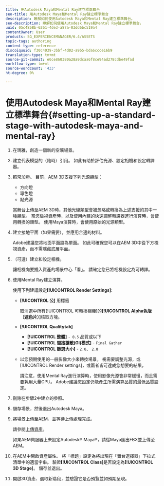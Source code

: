 ```yaml
---
title: 用Autodesk Maya和Mental Ray建立標準舞台
seo-title: 用Autodesk Maya和Mental Ray建立標準舞台
description: 瞭解如何使用Autodesk Maya和Mental Ray建立標準舞台。
seo-description: 瞭解如何使用Autodesk Maya和Mental Ray建立標準舞台。
uuid: 05c4858b-6261-4de3-a87a-03dd6bc519a4
contentOwner: User
products: SG_EXPERIENCEMANAGER/6.4/ASSETS
topic-tags: authoring
content-type: reference
discoiquuid: f30c4039-3bbf-4d02-a9b5-bda6ccce16b9
translation-type: tm+mt
source-git-commit: e0ce860380a28a9dcaa6f8ce94ad278cdbe49fad
workflow-type: tm+mt
source-wordcount: '433'
ht-degree: 0%

---
```



# 使用Autodesk Maya和Mental Ray建立標準舞台{#setting-up-a-standard-stage-with-autodesk-maya-and-mental-ray}

1. 在瑪雅，創造一個新的空曠場景。
1. 建立代表模型的（臨時）引用。 如此有助於評估光源、設定相機和設定轉譯器。

1. 照常加燈。 目前，AEM 3D支援下列光源類型：

   * 方向燈
   * 專色燈
   * 點光源

   當舞台上傳至AEM 3D時，其他光線類型會被忽略或轉換為上述支援的其中一種類型。 當您檢視資產時，以及使用內建的快速調整轉譯器進行演算時，會使用轉換的類型。 使用Maya演算時，會使用原始的光源類型。

1. 建立接地平面（如果需要），並應用合適的材料。

   Adobe建議您將地面平面設為單面。 如此可確保您可以在AEM 3D中從下方檢視資產，而不需隱藏底層平面。

1. （可選）建立和設定相機。

   讓相機向要插入資產的場景中心「看」。 請確定您已將相機設定為可轉譯。

1. 使用Mental Ray建立演算。

   使用下列建議設定&#x200B;**[!UICONTROL Render Settings]**:

   * **[!UICONTROL 公]** 用標籤

      取消選中所有[!UICONTROL 可轉換相機]的&#x200B;**[!UICONTROL Alpha色版（遮色片）]**&#x200B;核取方塊。

   * **[!UICONTROL Qualitytab]** 

      * **[!UICONTROL 整體]** `- 0.5` 品質或以下
      * **[!UICONTROL 間接擴散(GI)模式]** -  `Final Gather`
      * **[!UICONTROL 篩選大小]** -  `2.0`、  `2.0`
   * 以您預期使用的一般影像大小來轉換場景。 視需要調整光源，或[!UICONTROL Render settings]，或兩者皆可達成您想要的結果。

      請注意，使用Mental Ray進行演算時，使用影像光源會非常緩慢，而且需要耗用大量CPU。 Adobe建議您設定仍能產生所需演算品質的最低品質設定。


1. 刪除在步驟2中建立的參照。
1. 儲存場景，然後退出Autodesk Maya。
1. 將場景上傳至AEM，並等待上傳處理完成。

   請參閱[上傳資產](/help/assets/managing-assets-touch-ui.md#uploading-assets)。

   如果AEM伺服器上未設定Autodesk® Maya®，請從Maya匯出FBX並上傳至AEM。

1. 在AEM中開啟資產屬性。 將「標題」設定為將出現在「舞台選擇器」下拉式清單中的適當字串。 驗證&#x200B;**[!UICONTROL Class]**&#x200B;是否設定為&#x200B;**[!UICONTROL 3D Stage]**。 儲存並退出。
1. 開啟3D資產、選取新階段，並驗證它是否預覽並如預期呈現。

